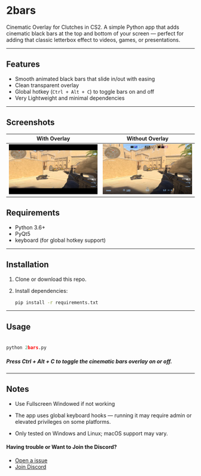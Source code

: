 # 2bars

Cinematic Overlay for Clutches in CS2. A simple Python app that adds cinematic black bars at the top and bottom of your screen — perfect for adding that classic letterbox effect to videos, games, or presentations.

---

## Features

- Smooth animated black bars that slide in/out with easing
- Clean transparent overlay
- Global hotkey (`Ctrl + Alt + C`) to toggle bars on and off
- Very Lightweight and minimal dependencies

---

## Screenshots
With Overlay             |  Without Overlay
:-------------------------:|:-------------------------:
![](ss/1.png)  |  ![](ss/0.png)

## Requirements

- Python 3.6+
- PyQt5
- keyboard (for global hotkey support)

---

## Installation

1. Clone or download this repo.
2. Install dependencies:

   ```bash
   pip install -r requirements.txt
   ```

---

## Usage

```python

python 2bars.py
```

##### Press Ctrl + Alt + C to toggle the cinematic bars overlay on or off.

---

## Notes

- Use Fullscreen Windowed if not working

- The app uses global keyboard hooks — running it may require admin or elevated privileges on some platforms.

- Only tested on Windows and Linux; macOS support may vary.

####  Having trouble or Want to Join the Discord?

- [Open a issue](https://github.com/v4ish/2bars/issues)
- [Join Discord](https://dsc.gg/v4ish)
